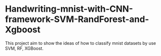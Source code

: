# Handwriting-mnist-with-CNN-framework-SVM-RandForest-and-Xgboost
This project aim to show the ideas of how to classify mnist datasets by use SVM, RF, XGBoost.
